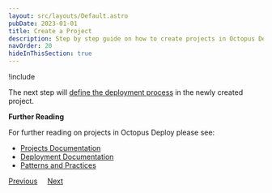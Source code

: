 ```yaml
---
layout: src/layouts/Default.astro
pubDate: 2023-01-01
title: Create a Project
description: Step by step guide on how to create projects in Octopus Deploy
navOrder: 20
hideInThisSection: true
---
```


!include <create-projects>

The next step will [define the deployment process](/docs/getting-started/first-deployment/legacy-guide/define-the-deployment-process/) in the newly created project.

**Further Reading**

For further reading on projects in Octopus Deploy please see:

- [Projects Documentation](/docs/projects/)
- [Deployment Documentation](/docs/deployments/)
- [Patterns and Practices](/docs/deployments/patterns/)

<span><a class="btn btn-secondary" href="/docs/getting-started/first-deployment/legacy-guide/configure-environments/">Previous</a></span>&nbsp;&nbsp;&nbsp;&nbsp;&nbsp;<span><a class="btn btn-success" href="/docs/getting-started/first-deployment/legacy-guide/define-the-deployment-process/">Next</a></span>
